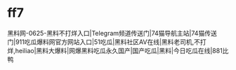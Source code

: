 # ff7
黑料网-0625-黑料不打烊入口|Telegram频道传送门|74猫导航主站|74猫传送门|911吃瓜爆料网官方网站入口|51吃瓜|黑料社区AV在线|黑料老司机,不打烊,heiliao|黑料大爆料|网爆黑料吃瓜永久国产|国产吃瓜|黑料|今日吃瓜在线|881比鸭
